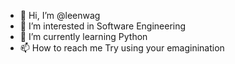 - 👋 Hi, I’m @leenwag
- 👀 I’m interested in Software Engineering
- 🌱 I’m currently learning Python
- 📫 How to reach me Try using your emaginination

<!---
leenwag/leenwag is a ✨ special ✨ repository because its `README.md` (this file) appears on your GitHub profile.
You can click the Preview link to take a look at your changes.
--->
